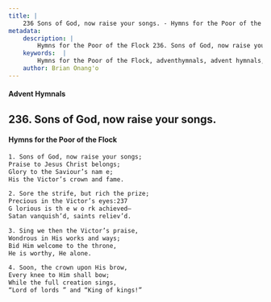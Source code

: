 ```yaml
---
title: |
    236 Sons of God, now raise your songs. - Hymns for the Poor of the Flock
metadata:
    description: |
        Hymns for the Poor of the Flock 236. Sons of God, now raise your songs.. Sons of God, now raise your songs;  Praise to Jesus Christ belongs;  Glory to the Saviour’s nam e; His the Victor’s crown and fame. 
    keywords:  |
        Hymns for the Poor of the Flock, adventhymnals, advent hymnals, Sons of God, now raise your songs., Sons of God, now raise your songs; , 
    author: Brian Onang'o
---
```


#### Advent Hymnals
## 236. Sons of God, now raise your songs.
####  Hymns for the Poor of the Flock

```txt
1. Sons of God, now raise your songs; 
Praise to Jesus Christ belongs; 
Glory to the Saviour’s nam e;
His the Victor’s crown and fame.

2. Sore the strife, but rich the prize; 
Precious in the Victor’s eyes:237
G lorious is th e w o rk achieved—
Satan vanquish’d, saints reliev’d.

3. Sing we then the Victor’s praise, 
Wondrous in His works and ways;
Bid Him welcome to the throne,
He is worthy, He alone.

4. Soon, the crown upon His brow,
Every knee to Him shall bow;
While the full creation sings,
“Lord of lords ” and “King of kings!”
```